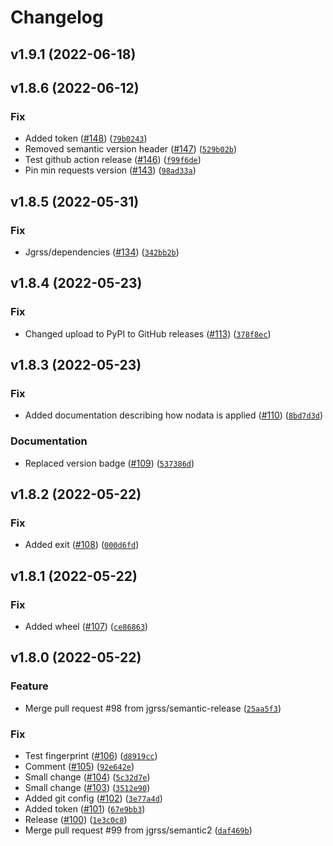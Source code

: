 # Changelog

<!--next-version-placeholder-->

## v1.9.1 (2022-06-18)

## v1.8.6 (2022-06-12)
### Fix
* Added token ([#148](https://github.com/jgrss/geowombat/issues/148)) ([`79b0243`](https://github.com/jgrss/geowombat/commit/79b0243df5765865ef913ab42b911960649ec511))
* Removed semantic version header ([#147](https://github.com/jgrss/geowombat/issues/147)) ([`529b02b`](https://github.com/jgrss/geowombat/commit/529b02bcf128ab31eecf52a7f2067626461cc6b7))
* Test github action release ([#146](https://github.com/jgrss/geowombat/issues/146)) ([`f99f6de`](https://github.com/jgrss/geowombat/commit/f99f6de714dcf355dca3cb82126c7fa4ff65952a))
* Pin min requests version ([#143](https://github.com/jgrss/geowombat/issues/143)) ([`98ad33a`](https://github.com/jgrss/geowombat/commit/98ad33aa15474d88f7396c32f765a33d7265021f))

## v1.8.5 (2022-05-31)
### Fix
* Jgrss/dependencies ([#134](https://github.com/jgrss/geowombat/issues/134)) ([`342bb2b`](https://github.com/jgrss/geowombat/commit/342bb2b518350ac1617dcca3329b9645862c17c9))

## v1.8.4 (2022-05-23)
### Fix
* Changed upload to PyPI to GitHub releases ([#113](https://github.com/jgrss/geowombat/issues/113)) ([`378f8ec`](https://github.com/jgrss/geowombat/commit/378f8ecd6671c6451d87e7d1949967a29f448be0))

## v1.8.3 (2022-05-23)
### Fix
* Added documentation describing how nodata is applied ([#110](https://github.com/jgrss/geowombat/issues/110)) ([`8bd7d3d`](https://github.com/jgrss/geowombat/commit/8bd7d3dc8cd6c1d8a3a3d8dbc391300ad7602a99))

### Documentation
* Replaced version badge ([#109](https://github.com/jgrss/geowombat/issues/109)) ([`537386d`](https://github.com/jgrss/geowombat/commit/537386df4daa4c8cfc567b75db12b555a957d5e8))

## v1.8.2 (2022-05-22)
### Fix
* Added exit ([#108](https://github.com/jgrss/geowombat/issues/108)) ([`000d6fd`](https://github.com/jgrss/geowombat/commit/000d6fd35828ea1625e068b3343a23bd98743987))

## v1.8.1 (2022-05-22)
### Fix
* Added wheel ([#107](https://github.com/jgrss/geowombat/issues/107)) ([`ce86863`](https://github.com/jgrss/geowombat/commit/ce8686389a4a6f94cc441d35c523c8db68057791))

## v1.8.0 (2022-05-22)
### Feature
* Merge pull request #98 from jgrss/semantic-release ([`25aa5f3`](https://github.com/jgrss/geowombat/commit/25aa5f3c0920ae8591578f30998d4aa65010b43a))

### Fix
* Test fingerprint ([#106](https://github.com/jgrss/geowombat/issues/106)) ([`d8919cc`](https://github.com/jgrss/geowombat/commit/d8919cce5e9a4d9cc0a7f13ff600a4c6c79b6f53))
* Comment ([#105](https://github.com/jgrss/geowombat/issues/105)) ([`92e642e`](https://github.com/jgrss/geowombat/commit/92e642e7c5bbc64a6d5cead59bb1237dfddc6d7b))
* Small change ([#104](https://github.com/jgrss/geowombat/issues/104)) ([`5c32d7e`](https://github.com/jgrss/geowombat/commit/5c32d7eeb92b53ff2041a5ce8c8121e835979dcd))
* Small change ([#103](https://github.com/jgrss/geowombat/issues/103)) ([`3512e90`](https://github.com/jgrss/geowombat/commit/3512e901b2dd0f15886651190bd85b9d0ca4e9f6))
* Added git config ([#102](https://github.com/jgrss/geowombat/issues/102)) ([`3e77a4d`](https://github.com/jgrss/geowombat/commit/3e77a4def2b8e3997becdb003ee245bd6b42e8a2))
* Added token ([#101](https://github.com/jgrss/geowombat/issues/101)) ([`67e9bb3`](https://github.com/jgrss/geowombat/commit/67e9bb3263be3d3250fc242461582bc218c605f2))
* Release ([#100](https://github.com/jgrss/geowombat/issues/100)) ([`1e3c0c8`](https://github.com/jgrss/geowombat/commit/1e3c0c862173bd8bc553771b149c966e73f2d3ae))
* Merge pull request #99 from jgrss/semantic2 ([`daf469b`](https://github.com/jgrss/geowombat/commit/daf469ba177c29ec413fa86b76148776c5f415ed))
